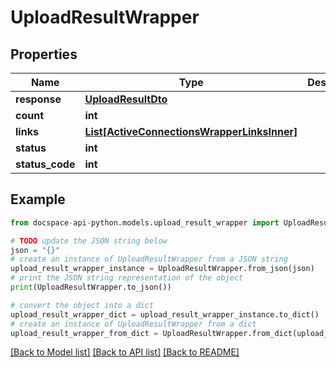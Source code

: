 # UploadResultWrapper

## Properties

Name | Type | Description | Notes
------------ | ------------- | ------------- | -------------
**response** | [**UploadResultDto**](UploadResultDto.md) |  | [optional] 
**count** | **int** |  | [optional] 
**links** | [**List[ActiveConnectionsWrapperLinksInner]**](ActiveConnectionsWrapperLinksInner.md) |  | [optional] 
**status** | **int** |  | [optional] 
**status_code** | **int** |  | [optional] 

## Example

```python
from docspace-api-python.models.upload_result_wrapper import UploadResultWrapper

# TODO update the JSON string below
json = "{}"
# create an instance of UploadResultWrapper from a JSON string
upload_result_wrapper_instance = UploadResultWrapper.from_json(json)
# print the JSON string representation of the object
print(UploadResultWrapper.to_json())

# convert the object into a dict
upload_result_wrapper_dict = upload_result_wrapper_instance.to_dict()
# create an instance of UploadResultWrapper from a dict
upload_result_wrapper_from_dict = UploadResultWrapper.from_dict(upload_result_wrapper_dict)
```
[[Back to Model list]](../README.md#documentation-for-models) [[Back to API list]](../README.md#documentation-for-api-endpoints) [[Back to README]](../README.md)


